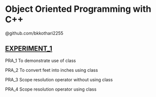 
# Object Oriented Programming with C++

@github.com/bkkothari2255

## [EXPERIMENT_1](https://github.com/bkkothari2255/OOPC/tree/EXPERIMENT_1)

  PRA_1 To demonstrate use of class

  PRA_2 To convert feet into inches using class

  PRA_3 Scope resolution operator without using class

  PRA_4 Scope resolution operator using class

